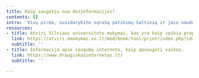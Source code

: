```yaml
---
title: Kaip saugotis nuo dezinformacijos?
contents: []
intro: 'Visų pirma, susidarykite sąrašą patikimų šaltinių ir jais naudokitės. Neskubėkite, tikrinkite, lyginkite. Kad ir kokia įdomi ar šokiruojanti naujiena jus pasiekė, neskubėkite tikėti ir dalintis, patikrinkite ją kituose kanaluose, palyginkite jūsų gautą informaciją su informacija kituose kanaluose. Ieškodami naujienų, remkitės patikimų Lietuvos, Ukrainos ir Pasaulio žiniasklaidos priemonių informacija, neplatinkite informacijos, kurios tikrumu suabejojote. Kai kurie žmonės yra suinteresuoti platinti dezinformaciją dėl finansinės naudos, kad parduotų nevertingus daiktus, pritrauktų daugiau lankytojų į savo interneto svetaines ar padidintų iš reklamos gaunamas pajamas. Nespauskite nuorodų, kurių nežinote. Dar kartą – neskubėkite, tikrinkite, lyginkite. Socialinėje žiniasklaidoje susidūrę su neteisinga, smurtą ar neapykantą skatinančia informacija, tendencingais profiliais ar grupėmis, apie tai raportuokite konkrečių socialinių tinklų administratoriams, nepriitiną turinį, profilius ir grupes blokuokite.'
resources:
- title: Atviri Vilniaus universiteto mokymai, kas yra kaip veikia propaganda.
  link: https://atviri.emokymai.vu.lt/mod/book/tool/print/index.php?id=12
  subtitle: ''
- title: Informacija apie saugumą internete, kaip apsaugoti vaikus.
  link: https://www.draugiskasinternetas.lt/
  subtitle: ''

---
```

